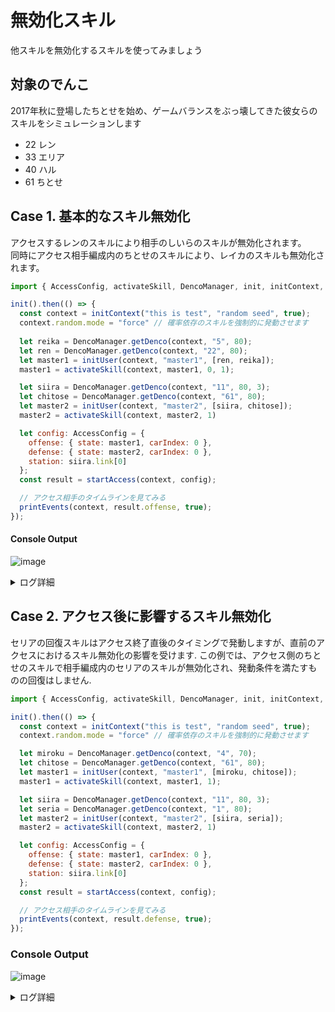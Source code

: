 # 無効化スキル
他スキルを無効化するスキルを使ってみましょう

## 対象のでんこ
2017年秋に登場したちとせを始め、ゲームバランスをぶっ壊してきた彼女らのスキルをシミュレーションします

- 22 レン
- 33 エリア
- 40 ハル
- 61 ちとせ

## Case 1. 基本的なスキル無効化 

アクセスするレンのスキルにより相手のしいらのスキルが無効化されます。  
同時にアクセス相手編成内のちとせのスキルにより、レイカのスキルも無効化されます。

```js
import { AccessConfig, activateSkill, DencoManager, init, initContext, initUser, printEvents, startAccess } from "ekimemo-access-simulator";

init().then(() => {
  const context = initContext("this is test", "random seed", true);
  context.random.mode = "force" // 確率依存のスキルを強制的に発動させます
  
  let reika = DencoManager.getDenco(context, "5", 80);
  let ren = DencoManager.getDenco(context, "22", 80);
  let master1 = initUser(context, "master1", [ren, reika]);
  master1 = activateSkill(context, master1, 0, 1);

  let siira = DencoManager.getDenco(context, "11", 80, 3);
  let chitose = DencoManager.getDenco(context, "61", 80);
  let master2 = initUser(context, "master2", [siira, chitose]);
  master2 = activateSkill(context, master2, 1)

  let config: AccessConfig = {
    offense: { state: master1, carIndex: 0 }, 
    defense: { state: master2, carIndex: 0 },
    station: siira.link[0]
  };
  const result = startAccess(context, config);

  // アクセス相手のタイムラインを見てみる
  printEvents(context, result.offense, true);
});
```

#### Console Output

![image](https://user-images.githubusercontent.com/25225028/201904259-77f45cf5-a205-43ec-ace8-0719cf5fc471.png)

<details>
<summary>ログ詳細</summary>


```txt
ライブラリを初期化しました
編成を変更します [] -> [ren,reika]
スキル状態の変更：ren idle -> active
スキル状態の変更：reika idle -> active
ランダムに駅を選出：池袋,西日暮里,高輪ゲートウェイ
編成を変更します [] -> [siira,chitose]
スキル状態の変更：chitose idle -> active
アクセス処理の開始 2022-11-15 19:47:28.418
攻撃：ren
アクティブなスキル(攻撃側): ren,reika
守備：siira
アクティブなスキル(守備側): siira,chitose
スキルを評価：フットバースの確認
アクセスによる追加 ren score:100 exp:100
スキルを評価：確率ブーストの確認
スキルを評価：アクセス開始前
スキルが発動(攻撃側) name:ren(22) skill:はったりかましまくり
ウチのスキルは相手のスキルを無効化するでぇー target:siira
スキルが発動(守備側) name:chitose(61) skill:見果てぬ景色
サポーターのスキルも何のその、ですよ♪ 無効化：reika
スキルを評価：アクセス開始
攻守のダメージ計算を開始
攻守の属性によるダメージ補正が適用：1.3
フィルムによる補正をスキップ
スキルを評価：ATK&DEFの増減
スキルを評価：特殊なダメージ計算
基本ダメージを計算 AP:325 ATK:0% DEF:0% DamageBase:422 = 325 * 100% * 1.3
スキルを評価：固定ダメージ
固定ダメージの計算：0
ダメージ量による追加 ren score:422 exp:422
ダメージ計算が終了：422
守備の結果 HP: 384 > 0 reboot:true
アクセス結果を仮決定
攻撃側のリンク成果：true
守備側のリンク解除：true
スキルを評価：ダメージ計算完了後
最終的なアクセス結果を決定
HP確定 ren 284 > 284 reboot:false
HP確定 siira 384 > 0 reboot:true
攻撃側のリンク成果：true
守備側のリンク解除：true
リンク成功による追加 ren score:100 exp:100
アクセス処理の終了
経験値追加 ren 0(current) + 622 -> 622
経験値詳細 access:622 skill:0 link:0
経験値追加 siira 0(current) + 45288 -> 45288
経験値詳細 access:0 skill:0 link:45288
```
</details>


## Case 2. アクセス後に影響するスキル無効化

セリアの回復スキルはアクセス終了直後のタイミングで発動しますが、直前のアクセスにおけるスキル無効化の影響を受けます. この例では、アクセス側のちとせのスキルで相手編成内のセリアのスキルが無効化され、発動条件を満たすものの回復はしません.


```js
import { AccessConfig, activateSkill, DencoManager, init, initContext, initUser, printEvents, startAccess } from "ekimemo-access-simulator";

init().then(() => {
  const context = initContext("this is test", "random seed", true);
  context.random.mode = "force" // 確率依存のスキルを強制的に発動させます

  let miroku = DencoManager.getDenco(context, "4", 70);
  let chitose = DencoManager.getDenco(context, "61", 80);
  let master1 = initUser(context, "master1", [miroku, chitose]);
  master1 = activateSkill(context, master1, 1);

  let siira = DencoManager.getDenco(context, "11", 80, 3);
  let seria = DencoManager.getDenco(context, "1", 80);
  let master2 = initUser(context, "master2", [siira, seria]);
  master2 = activateSkill(context, master2, 1)

  let config: AccessConfig = {
    offense: { state: master1, carIndex: 0 },
    defense: { state: master2, carIndex: 0 },
    station: siira.link[0]
  };
  const result = startAccess(context, config);

  // アクセス相手のタイムラインを見てみる
  printEvents(context, result.defense, true);
});
```

### Console Output
![image](https://user-images.githubusercontent.com/25225028/201907967-2f859bc8-415e-4cf1-b3df-69a295364303.png)

<details>
<summary>ログ詳細</summary>


```txt
ライブラリを初期化しました
編成を変更します [] -> [reika,chitose]
スキル状態の変更：chitose idle -> active
ランダムに駅を選出：池袋,西日暮里,高輪ゲートウェイ
編成を変更します [] -> [siira,seria]
スキル状態の変更：seria idle -> active
アクセス処理の開始 2022-11-15 20:24:14.384
攻撃：reika
アクティブなスキル(攻撃側): chitose
守備：siira
アクティブなスキル(守備側): siira,seria
スキルを評価：フットバースの確認
アクセスによる追加 reika score:100 exp:100
スキルを評価：確率ブーストの確認
スキルを評価：アクセス開始前
スキルが発動(攻撃側) name:chitose(61) skill:見果てぬ景色
サポーターのスキルも何のその、ですよ♪ 無効化：seria
スキルを評価：アクセス開始
攻守のダメージ計算を開始
攻守の属性によるダメージ補正が適用：1.3
フィルムによる補正をスキップ
スキルを評価：ATK&DEFの増減
確率計算は無視されます mode: force
スキルが発動できます siira 確率:30%
スキルが発動(守備側) name:siira(11) skill:ペインガード Lv.5
わ、わたしのスキルでアクセスされた時にダメージを軽減できます DEF+35%
スキルを評価：特殊なダメージ計算
基本ダメージを計算 AP:260 ATK:0% DEF:35% DamageBase:219 = 260 * 65% * 1.3
スキルを評価：固定ダメージ
固定ダメージの計算：0
ダメージ量による追加 reika score:219 exp:219
ダメージ計算が終了：219
守備の結果 HP: 296 > 77 reboot:false
アクセス結果を仮決定
攻撃側のリンク成果：false
守備側のリンク解除：false
スキルを評価：ダメージ計算完了後
最終的なアクセス結果を決定
HP確定 reika 312 > 312 reboot:false
HP確定 siira 296 > 77 reboot:false
攻撃側のリンク成果：false
守備側のリンク解除：false
アクセス処理の終了
経験値追加 reika 0(current) + 319 -> 319
経験値詳細 access:319 skill:0 link:0
経験値追加 siira 0(current) + 0 -> 0
経験値詳細 access:0 skill:0 link:0
スキルが直前のアクセスで無効化されています seria
```
</details>